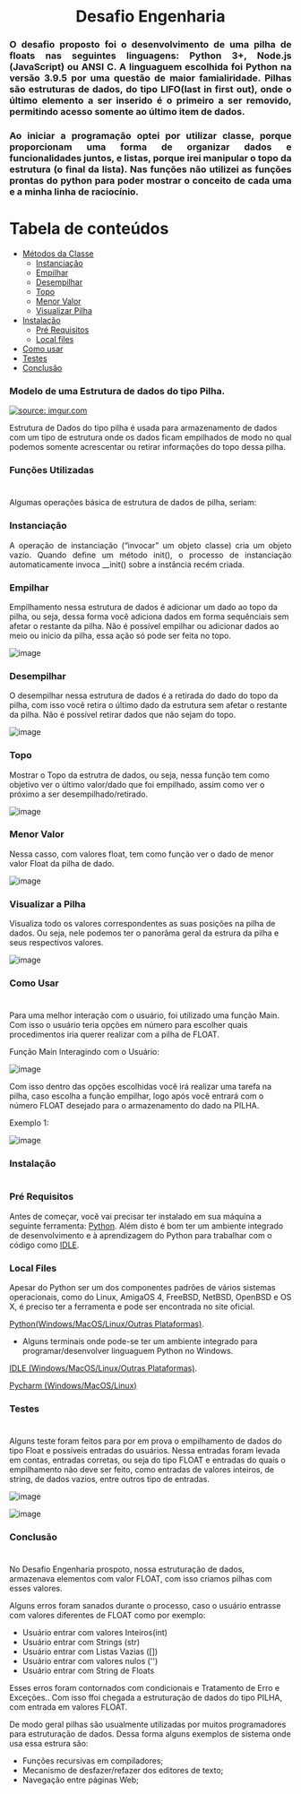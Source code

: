 <h1 align="center"> Desafio Engenharia </h1>

### <p align="justify"> O desafio proposto foi o desenvolvimento de uma pilha de floats nas seguintes linguagens: Python 3+, Node.js (JavaScript) ou ANSI C. A linguaguem escolhida foi Python na versão 3.9.5 por uma questão de maior famialiridade. Pilhas são estruturas de dados, do tipo LIFO(last in first out), onde o último elemento a ser inserido é o primeiro a ser removido, permitindo acesso somente ao último item de dados.  </p> 

### <p align="justify"> Ao iniciar a programação optei por utilizar classe, porque proporcionam uma forma de organizar dados e funcionalidades juntos, e listas, porque irei manipular o topo da estrutura (o final da lista). Nas funções não utilizei as funções prontas do python para poder mostrar o conceito de cada uma e a minha linha de raciocínio.    </p> 


Tabela de conteúdos
=================
<!--ts-->
   * [Métodos da Classe](#funções-utilizadas)
       * [Instanciação](#instanciação)
       * [Empilhar](#empilhar)
       * [Desempilhar](#desempilhar)
       * [Topo](#topo)
       * [Menor Valor](#menor-valor)
       * [Visualizar Pilha](#visualizar-a-pilha)   
   * [Instalação](#instalação)
      * [Pré Requisitos](#pré-requisitos)
      * [Local files](#local-files) 
   * [Como usar](#como-usar)
   * [Testes](#testes)
   * [Conclusão](#conclusão)
<!--te-->


### Modelo de uma Estrutura de dados do tipo Pilha. 

<a href="https://imgur.com/SlYK5Be"><img src="https://i.imgur.com/SlYK5Be.png" title="source: imgur.com" /></a>

Estrutura de Dados do tipo pilha é usada para armazenamento de dados com um tipo de estrutura onde os dados ficam empilhados de modo no qual podemos somente acrescentar ou retirar informações do topo dessa pilha.

### Funções Utilizadas
<h1 align=""> </h1>
Algumas operações básica de estrutura de dados de pilha, seriam:

### Instanciação
<p align="justify"> A operação de instanciação (“invocar” um objeto classe) cria um objeto vazio. Quando define um método init(), o processo de instanciação automaticamente invoca __init() sobre a instância recém criada. </p> 

### Empilhar
Empilhamento nessa estrutura de dados é adicionar um dado ao topo da pilha, ou seja, dessa forma você adiciona dados em forma sequênciais sem afetar o restante da pilha. Não é possível empilhar ou adicionar dados ao meio ou inicio da pilha, essa ação só pode ser feita no topo.

![image](https://user-images.githubusercontent.com/80843917/126227902-b2f265f1-a4c9-499e-9de2-989f9f2a8ac6.png)


### Desempilhar
O desempilhar nessa estrutura de dados é a retirada do dado do topo da pilha, com isso você retira o último dado da estrutura sem afetar o restante da pilha. Não é possível retirar dados que não sejam do topo.

![image](https://user-images.githubusercontent.com/80843917/126228184-03723a95-8007-45bb-b055-c64980fbf40c.png)

### Topo
Mostrar o Topo da estrutra de dados, ou seja, nessa função tem como objetivo ver o último valor/dado que foi empilhado, assim como ver o próximo a ser desempilhado/retirado.

![image](https://user-images.githubusercontent.com/80843917/126228272-e1f386c0-abbb-4d4d-94c1-c54e38a31cbd.png)


### Menor Valor
Nessa casso, com valores float, tem como função ver o dado de menor valor Float da pilha de dado.

![image](https://user-images.githubusercontent.com/80843917/126228330-e061ec71-54d5-4ed1-8b1c-f970538d2762.png)


### Visualizar a Pilha

Visualiza todo os valores correspondentes as suas posições na pilha de dados. Ou seja, nele podemos ter o panorâma geral da estrura da pilha e seus respectivos valores.

![image](https://user-images.githubusercontent.com/80843917/126228362-566843ad-96dd-4c05-9e8e-c09cfe53dc2d.png)


### Como Usar 
<h1 align=""> </h1>

Para uma melhor interação com o usuário, foi utilizado uma função Main. Com isso o usuário teria opções em número para escolher quais procedimentos iria querer realizar com a pilha de FLOAT.

Função Main Interagindo com o Usuário:

![image](https://user-images.githubusercontent.com/80843917/126230995-e19a363c-2a60-4a45-9129-6cea03fe42e8.png)

Com isso dentro das opções escolhidas você irá realizar uma tarefa na pilha, caso escolha a função empilhar, logo após você entrará com o número FLOAT desejado para o armazenamento do dado na PILHA.

Exemplo 1:

![image](https://user-images.githubusercontent.com/80843917/126231200-0c97d519-00ec-4be3-99c0-4db21b1c2cef.png)





### Instalação
<h1 align=""> </h1>

### Pré Requisitos

Antes de começar, você vai precisar ter instalado em sua máquina a seguinte ferramenta:
[Python](https://www.python.org/).
Além disto é bom ter um ambiente integrado de desenvolvimento e à aprendizagem do Python para trabalhar com o código como [IDLE](https://www.python.org/).

### Local Files 
Apesar do Python ser um dos componentes padrões de vários sistemas operacionais, como do Linux, AmigaOS 4, FreeBSD, NetBSD, OpenBSD e OS X, é preciso ter a ferramenta e pode ser encontrada no site oficial.

[Python(Windows/MacOS/Linux/Outras Plataformas)](https://www.python.org/).

- Alguns terminais onde pode-se ter um ambiente integrado para programar/desenvolver linguaguem Python no Windows.

[IDLE (Windows/MacOS/Linux/Outras Plataformas)](https://www.python.org/).

[Pycharm (Windows/MacOS/Linux)](https://www.jetbrains.com/pt-br/pycharm/download/)

### Testes
<h1 align=""> </h1>

Alguns teste foram feitos para por em prova o empilhamento de dados do tipo Float e possíveis entradas do usuários.
Nessa entradas foram levada em contas, entradas corretas, ou seja do tipo FLOAT e entradas do quais o empilhamento não deve ser feito, como entradas de valores inteiros, de string, de dados vazios, entre outros tipo de entradas.

![image](https://user-images.githubusercontent.com/80843917/126229299-89b1eafd-1f29-4719-9abc-5df450044c3c.png)

![image](https://user-images.githubusercontent.com/80843917/126232054-e57b8287-7a8e-40e6-8ce6-b3ecca1fee0e.png)

### Conclusão
<h1 align=""> </h1>
No Desafio Engenharia prospoto, nossa estruturação de dados, armazenava elementos com valor FLOAT, com isso criamos pilhas com esses valores.

Alguns erros foram sanados durante o processo, caso o usuário entrasse com valores diferentes de FLOAT como por exemplo:

* Usuário entrar com valores Inteiros(int)
* Usuário entrar com Strings (str)
* Usuário entrar com  Listas Vazias ([])
* Usuário entrar com valores nulos ('')
* Usuário entrar com String de Floats

Esses erros foram contornados com condicionais e Tratamento de Erro e Exceções..
Com isso ffoi chegada a estruturação de dados do tipo PILHA, com entrada em valores FLOAT.

De modo geral pilhas são usualmente utilizadas por muitos programadores para estruturação de dados.
Dessa forma alguns exemplos de sistema onde usa essa estrura são:
* Funções recursivas em compiladores;
* Mecanismo de desfazer/refazer dos editores de texto;
* Navegação entre páginas Web;
